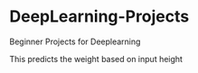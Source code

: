 # DeepLearning-Projects
Beginner Projects for Deeplearning

This predicts the weight based on input height
